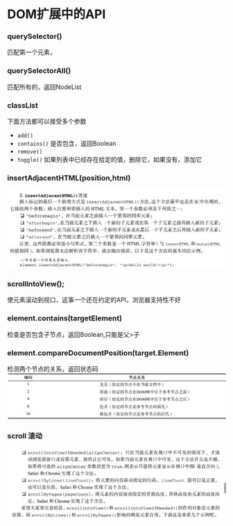 # DOM扩展中的API

### querySelector()
匹配第一个元素，
### querySelectorAll()
匹配所有的，返回NodeList

### classList
下面方法都可以接受多个参数
* `add()`
* `contains()` 是否包含，返回Boolean
* `remove()`
* `toggle()` 如果列表中已经存在给定的值，删除它，如果没有，添加它

### insertAdjacentHTML(position,html)
![](../assets/insertAdjacentHTML.png)

### scrollIntoView();
使元素滚动到视口，这事一个还在约定的API，浏览器支持性不好

### element.contains(targetElement)
检查是否包含子节点，返回Boolean,只能是父>子

### element.compareDocumentPosition(target.Element)
检测两个节点的关系，返回状态码
![](../assets/compareEle.png)

### scroll 滚动
![](../assets/scrollEvent.png)